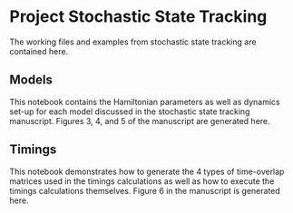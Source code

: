 # Project Stochastic State Tracking
The working files and examples from stochastic state tracking are contained here.

## Models
This notebook contains the Hamiltonian parameters as well as dynamics set-up for each model discussed in the stochastic state tracking manuscript. Figures 3, 4, and 5 of the manuscript are generated here.

## Timings
This notebook demonstrates how to generate the 4 types of time-overlap matrices used in the timings calculations as well as how to execute the timings calculations themselves. Figure 6 in the manuscript is generated here.